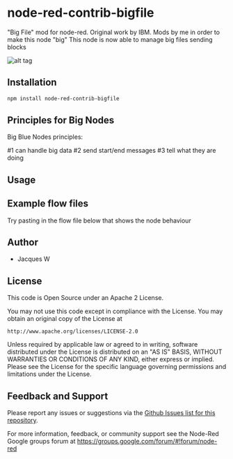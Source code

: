# node-red-contrib-bigfile

"Big File" mod for node-red. Original work by IBM. Mods by me in order to make this node "big"
This node is now able to manage big files sending blocks

![alt tag](https://cloud.githubusercontent.com/assets/18165555/14234660/6aa9e794-f9e8-11e5-94f3-bfff1eec43ed.png)

## Installation
```bash
npm install node-red-contrib-bigfile
```

## Principles for Big Nodes

   Big Blue Nodes principles:
 
   #1 can handle big data
   #2 send start/end messages
   #3 tell what they are doing

## Usage


## Example flow files

  Try pasting in the flow file below that shows the node behaviour 

## Author

  - Jacques W

## License

This code is Open Source under an Apache 2 License.

You may not use this code except in compliance with the License. You may obtain an original copy of the License at

    http://www.apache.org/licenses/LICENSE-2.0

Unless required by applicable law or agreed to in writing, software distributed under the License is distributed on an
"AS IS" BASIS, WITHOUT WARRANTIES OR CONDITIONS OF ANY KIND, either express or implied. Please see the
License for the specific language governing permissions and limitations under the License.

## Feedback and Support

Please report any issues or suggestions via the [Github Issues list for this repository](https://github.com/Jacques44/node-red-contrib-bigfile/issues).

For more information, feedback, or community support see the Node-Red Google groups forum at https://groups.google.com/forum/#!forum/node-red


